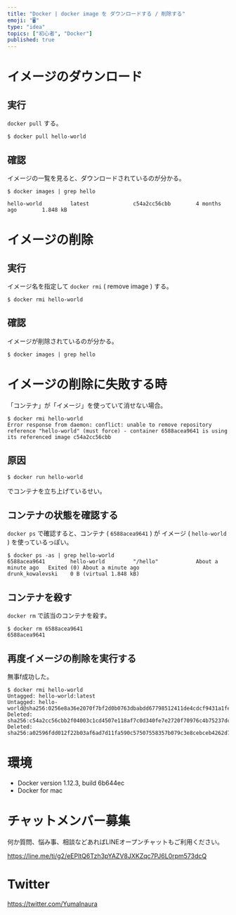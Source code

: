 ```yaml
---
title: "Docker | docker image を ダウンロードする / 削除する"
emoji: "🖥"
type: "idea"
topics: ["初心者", "Docker"]
published: true
---
```


# イメージのダウンロード

## 実行

`docker pull` する。

`$ docker pull hello-world`

## 確認

イメージの一覧を見ると、ダウンロードされているのが分かる。

```
$ docker images | grep hello

hello-world         latest              c54a2cc56cbb        4 months ago        1.848 kB
```

# イメージの削除

## 実行

イメージ名を指定して `docker rmi` ( remove image ) する。

```
$ docker rmi hello-world
```

## 確認

イメージが削除されているのが分かる。

```
$ docker images | grep hello
```

# イメージの削除に失敗する時

「コンテナ」が「イメージ」を使っていて消せない場合。

```
$ docker rmi hello-world
Error response from daemon: conflict: unable to remove repository reference "hello-world" (must force) - container 6588acea9641 is using its referenced image c54a2cc56cbb
```

## 原因

```
$ docker run hello-world
```

でコンテナを立ち上げているせい。


## コンテナの状態を確認する

`docker ps` で確認すると、コンテナ ( `6588acea9641` ) が イメージ ( `hello-world` ) を使っているっぽい。

```
$ docker ps -as | grep hello-world
6588acea9641        hello-world         "/hello"            About a minute ago   Exited (0) About a minute ago                       drunk_kowalevski    0 B (virtual 1.848 kB)
````

## コンテナを殺す

`docker rm` で該当のコンテナを殺す。

```
$ docker rm 6588acea9641
6588acea9641
```

## 再度イメージの削除を実行する

無事f成功した。

```
$ docker rmi hello-world
Untagged: hello-world:latest
Untagged: hello-world@sha256:0256e8a36e2070f7bf2d0b0763dbabdd67798512411de4cdcf9431a1feb60fd9
Deleted: sha256:c54a2cc56cbb2f04003c1cd4507e118af7c0d340fe7e2720f70976c4b75237dc
Deleted: sha256:a02596fdd012f22b03af6ad7d11fa590c57507558357b079c3e8cebceb4262d7
```

# 環境

- Docker version 1.12.3, build 6b644ec
- Docker for mac








<!-- Update From Qiita API -->

# チャットメンバー募集


何か質問、悩み事、相談などあればLINEオープンチャットもご利用ください。

https://line.me/ti/g2/eEPltQ6Tzh3pYAZV8JXKZqc7PJ6L0rpm573dcQ





# Twitter


https://twitter.com/YumaInaura


<!-- Update From Qiita API -->



